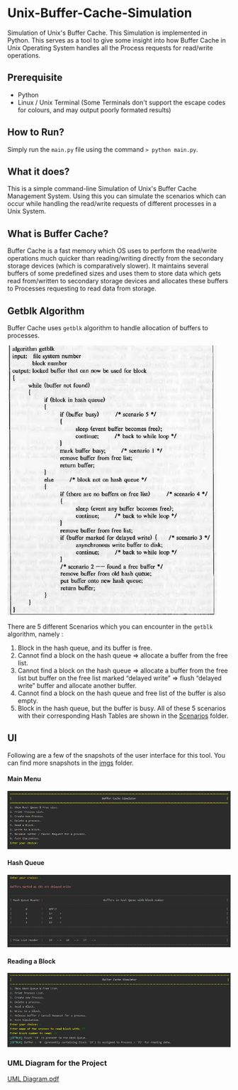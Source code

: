 # Unix-Buffer-Cache-Simulation
  Simulation of Unix's Buffer Cache.  This Simulation is implemented in Python. This serves as a tool to give some insight into how Buffer Cache in Unix Operating System handles all the Process requests for read/write operations.
  
## Prerequisite
  * Python
  * Linux / Unix Terminal (Some Terminals don't support the escape codes for colours, and may output poorly formated results)
  
## How to Run?
  Simply run the `main.py` file using the command `> python main.py`.
  
## What it does?
  This is a simple command-line Simulation of Unix's Buffer Cache Management System. Using this you can simulate the scenarios which can occur while handling the read/write requests of different processes in a Unix System.

## What is Buffer Cache?
  Buffer Cache is a fast memory which OS uses to perform the read/write operations much quicker than reading/writing directly from the secondary storage devices (which is comparatively slower). It maintains several buffers of some predefined sizes and uses them to store data which gets read from/written to secondary storage devices and allocates these buffers to Processes requesting to read data from storage.

## Getblk Algorithm
  Buffer Cache uses `getblk` algorithm to handle allocation of buffers to processes.
  
  ![Buffer Cache Algo](/imgs/0.getblk_algo.jpg)

  There are 5 different Scenarios which you can encounter in the `getblk` algorithm, namely : 
  1. Block in the hash queue, and its buffer is free.
  2. Cannot find a block on the hash queue => allocate a buffer from the free list.
  3. Cannot find a block on the hash queue => allocate a buffer from the free list but buffer on the free list marked “delayed write” => flush “delayed write” buffer and allocate another buffer.
  4. Cannot find a block on the hash queue and free list of the buffer is also empty.
  5. Block in the hash queue, but the buffer is busy.
  All of these 5 scenarios with their corresponding Hash Tables are shown in the [Scenarios](/imgs/Scenarios) folder.

## UI
  Following are a few of the snapshots of the user interface for this tool. You can find more snapshots in the [imgs](/imgs) folder.
  
  #### Main Menu
  ![Main Menu](/imgs/1.%20Main%20Menu.png)
  
  #### Hash Queue
  ![Hash Queue](/imgs/2.%20Hash%20Queue.png)
  
  #### Reading a Block
  ![Reading a Block](/imgs/6.Reading%20a%20Block.png)
  
 ### UML Diagram for the Project
  [UML Diagram.pdf](/imgs/UML.pdf)
